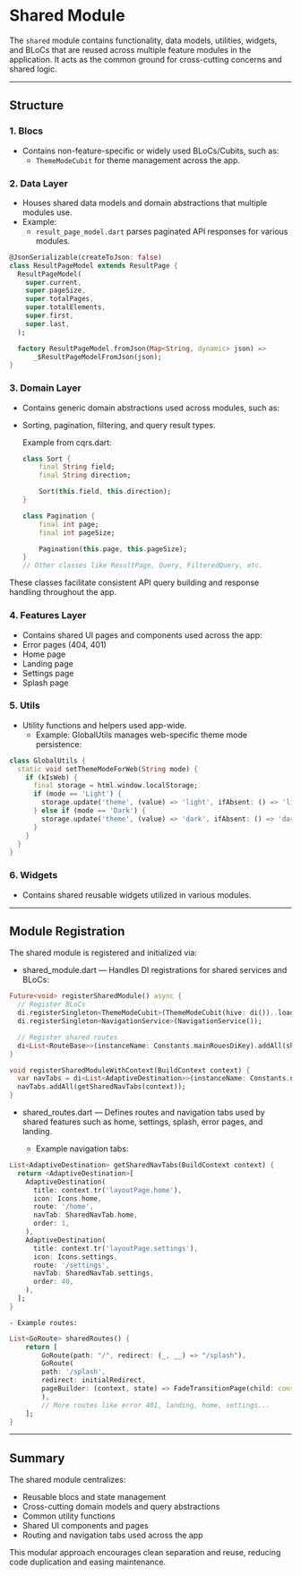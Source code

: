 # Shared Module

The `shared` module contains functionality, data models, utilities, widgets, and BLoCs that are reused across multiple feature modules in the application. It acts as the common ground for cross-cutting concerns and shared logic.

---

## Structure

### 1. Blocs

- Contains non-feature-specific or widely used BLoCs/Cubits, such as:
  - `ThemeModeCubit` for theme management across the app.

### 2. Data Layer
- Houses shared data models and domain abstractions that multiple modules use.
- Example:
  	- `result_page_model.dart` parses paginated API responses for various modules.

```dart
@JsonSerializable(createToJson: false)
class ResultPageModel extends ResultPage {
  ResultPageModel(
    super.current,
    super.pageSize,
    super.totalPages,
    super.totalElements,
    super.first,
    super.last,
  );

  factory ResultPageModel.fromJson(Map<String, dynamic> json) =>
      _$ResultPageModelFromJson(json);
}
```
### 3. Domain Layer

- Contains generic domain abstractions used across modules, such as:
- Sorting, pagination, filtering, and query result types.

	Example from cqrs.dart:
	```dart
	class Sort {
		final String field;
		final String direction;

		Sort(this.field, this.direction);
	}

	class Pagination {
		final int page;
		final int pageSize;

		Pagination(this.page, this.pageSize);
	}
	// Other classes like ResultPage, Query, FilteredQuery, etc.	
	```
These classes facilitate consistent API query building and response handling throughout the app.

### 4. Features Layer

- Contains shared UI pages and components used across the app:
- Error pages (404, 401)
- Home page
- Landing page
- Settings page
- Splash page

### 5. Utils
* Utility functions and helpers used app-wide.
    * Example: GlobalUtils manages web-specific theme mode persistence:

```dart
class GlobalUtils {
  static void setThemeModeForWeb(String mode) {
    if (kIsWeb) {
      final storage = html.window.localStorage;
      if (mode == 'Light') {
        storage.update('theme', (value) => 'light', ifAbsent: () => 'light');
      } else if (mode == 'Dark') {
        storage.update('theme', (value) => 'dark', ifAbsent: () => 'dark');
      }
    }
  }
}
```
### 6. Widgets
- Contains shared reusable widgets utilized in various modules.

---

## Module Registration

The shared module is registered and initialized via:

- shared_module.dart — Handles DI registrations for shared services and BLoCs:
```dart
Future<void> registerSharedModule() async {
  // Register BLoCs
  di.registerSingleton<ThemeModeCubit>(ThemeModeCubit(hive: di())..loadTheme(di()));
  di.registerSingleton<NavigationService>(NavigationService());

  // Register shared routes
  di<List<RouteBase>>(instanceName: Constants.mainRouesDiKey).addAll(sharedRoutes());
}

void registerSharedModuleWithContext(BuildContext context) {
  var navTabs = di<List<AdaptiveDestination>>(instanceName: Constants.navTabsDiKey);
  navTabs.addAll(getSharedNavTabs(context));
}
```
- shared_routes.dart — Defines routes and navigation tabs used by shared features such as home, settings, splash, error pages, and landing.
  	
	- Example navigation tabs:
```dart
List<AdaptiveDestination> getSharedNavTabs(BuildContext context) {
  return <AdaptiveDestination>[
    AdaptiveDestination(
      title: context.tr('layoutPage.home'),
      icon: Icons.home,
      route: '/home',
      navTab: SharedNavTab.home,
      order: 1,
    ),
    AdaptiveDestination(
      title: context.tr('layoutPage.settings'),
      icon: Icons.settings,
      route: '/settings',
      navTab: SharedNavTab.settings,
      order: 40,
    ),
  ];
}
```

    - Example routes:
```dart
List<GoRoute> sharedRoutes() {
	return [
		GoRoute(path: "/", redirect: (_, __) => "/splash"),
		GoRoute(
		path: '/splash',
		redirect: initialRedirect,
		pageBuilder: (context, state) => FadeTransitionPage(child: const SplashPage()),
		),
		// More routes like error 401, landing, home, settings...
	];
}
```

---

## Summary

The shared module centralizes:

- Reusable blocs and state management
- Cross-cutting domain models and query abstractions
- Common utility functions
- Shared UI components and pages
- Routing and navigation tabs used across the app

This modular approach encourages clean separation and reuse, reducing code duplication and easing maintenance.
